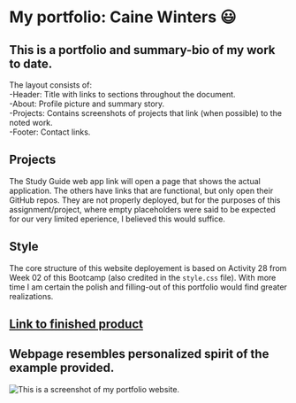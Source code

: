 # My portfolio:  Caine Winters :smiley: 


## This is a portfolio and summary-bio of my work to date.

The layout consists of:  
	-Header:  Title with links to sections throughout the document.  
	-About:  Profile picture and summary story.  
	-Projects:  Contains screenshots of projects that link (when possible) to the noted work.  
	-Footer:  Contact links.  
	
## Projects  
The Study Guide web app link will open a page that shows the actual application.  The others have links that are functional, but only open their GitHub repos.  They are not properly deployed, but for the purposes of this assignment/project, where empty placeholders were said to be expected for our very limited eperience, I believed this would suffice.

## Style  
The core structure of this website deployement is based on Activity 28
from Week 02 of this Bootcamp (also credited in the  `style.css` file).
With more time I am certain the polish and filling-out of this portfolio
would find greater realizations.  

## [Link to finished product](https://elcaine.github.io/02-Winters-Portfolio/)

## Webpage resembles personalized spirit of the example provided.
![This is a screenshot of my portfolio website.](./assets/images/my-portfolio.jpg)